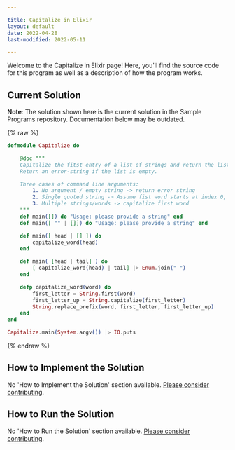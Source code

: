 ```yaml
---

title: Capitalize in Elixir
layout: default
date: 2022-04-28
last-modified: 2022-05-11

---
```


Welcome to the Capitalize in Elixir page! Here, you'll find the source code for this program as well as a description of how the program works.

## Current Solution

**Note**: The solution shown here is the current solution in the Sample Programs repository. Documentation below may be outdated.

{% raw %}

```elixir
defmodule Capitalize do

    @doc """
    Capitalize the fitst entry of a list of strings and return the list as a single string.
    Return an error-string if the list is empty.

    Three cases of command line arguments:
        1. No argument / empty string -> return error string
        2. Single quoted string -> Assume fist word starts at index 0, capitalize first letter
        3. Multiple strings/words -> capitalize first word
    """
    def main([]) do "Usage: please provide a string" end
    def main([ "" | []]) do "Usage: please provide a string" end

    def main([ head | [] ]) do
        capitalize_word(head)
    end

    def main( [head | tail] ) do
        [ capitalize_word(head) | tail] |> Enum.join(" ") 
    end

    defp capitalize_word(word) do
        first_letter = String.first(word)
        first_letter_up = String.capitalize(first_letter)
        String.replace_prefix(word, first_letter, first_letter_up)
    end
end

Capitalize.main(System.argv()) |> IO.puts
```

{% endraw %}

## How to Implement the Solution

No 'How to Implement the Solution' section available. [Please consider contributing](https://github.com/TheRenegadeCoder/sample-programs-website).

## How to Run the Solution

No 'How to Run the Solution' section available. [Please consider contributing](https://github.com/TheRenegadeCoder/sample-programs-website).